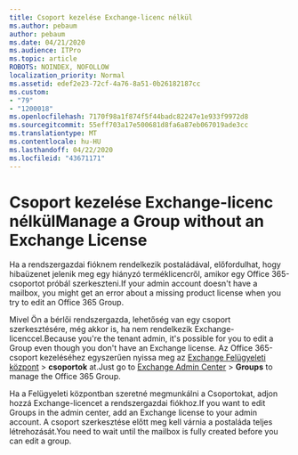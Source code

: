 ```yaml
---
title: Csoport kezelése Exchange-licenc nélkül
ms.author: pebaum
author: pebaum
ms.date: 04/21/2020
ms.audience: ITPro
ms.topic: article
ROBOTS: NOINDEX, NOFOLLOW
localization_priority: Normal
ms.assetid: edef2e23-72cf-4a76-8a51-0b26182187cc
ms.custom:
- "79"
- "1200018"
ms.openlocfilehash: 7170f98a1f874f5f44badc82247e1e933f9972d8
ms.sourcegitcommit: 55eff703a17e500681d8fa6a87eb067019ade3cc
ms.translationtype: MT
ms.contentlocale: hu-HU
ms.lasthandoff: 04/22/2020
ms.locfileid: "43671171"
---
```

# <a name="manage-a-group-without-an-exchange-license"></a><span data-ttu-id="01134-102">Csoport kezelése Exchange-licenc nélkül</span><span class="sxs-lookup"><span data-stu-id="01134-102">Manage a Group without an Exchange License</span></span>

<span data-ttu-id="01134-103">Ha a rendszergazdai fióknem rendelkezik postaládával, előfordulhat, hogy hibaüzenet jelenik meg egy hiányzó terméklicencről, amikor egy Office 365-csoportot próbál szerkeszteni.</span><span class="sxs-lookup"><span data-stu-id="01134-103">If your admin account doesn't have a mailbox, you might get an error about a missing product license when you try to edit an Office 365 Group.</span></span>
  
<span data-ttu-id="01134-104">Mivel Ön a bérlői rendszergazda, lehetőség van egy csoport szerkesztésére, még akkor is, ha nem rendelkezik Exchange-licenccel.</span><span class="sxs-lookup"><span data-stu-id="01134-104">Because you're the tenant admin, it's possible for you to edit a Group even though you don't have an Exchange license.</span></span> <span data-ttu-id="01134-105">Az Office 365-csoport kezeléséhez egyszerűen nyissa meg az [Exchange Felügyeleti központ](https://outlook.office365.com/ecp.aspx) \> **csoportok** at.</span><span class="sxs-lookup"><span data-stu-id="01134-105">Just go to [Exchange Admin Center](https://outlook.office365.com/ecp.aspx) \> **Groups** to manage the Office 365 Group.</span></span>
  
<span data-ttu-id="01134-106">Ha a Felügyeleti központban szeretné megmunkálni a Csoportokat, adjon hozzá Exchange-licencet a rendszergazdai fiókhoz.</span><span class="sxs-lookup"><span data-stu-id="01134-106">If you want to edit Groups in the admin center, add an Exchange license to your admin account.</span></span> <span data-ttu-id="01134-107">A csoport szerkesztése előtt meg kell várnia a postaláda teljes létrehozását.</span><span class="sxs-lookup"><span data-stu-id="01134-107">You need to wait until the mailbox is fully created before you can edit a group.</span></span>
  